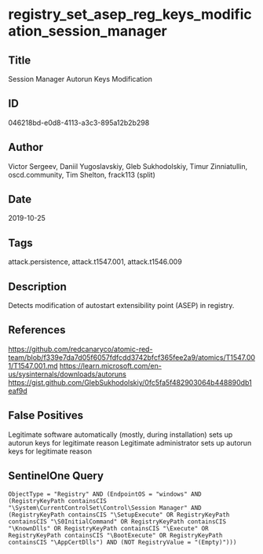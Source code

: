 # registry_set_asep_reg_keys_modification_session_manager

## Title
Session Manager Autorun Keys Modification

## ID
046218bd-e0d8-4113-a3c3-895a12b2b298

## Author
Victor Sergeev, Daniil Yugoslavskiy, Gleb Sukhodolskiy, Timur Zinniatullin, oscd.community, Tim Shelton, frack113 (split)

## Date
2019-10-25

## Tags
attack.persistence, attack.t1547.001, attack.t1546.009

## Description
Detects modification of autostart extensibility point (ASEP) in registry.

## References
https://github.com/redcanaryco/atomic-red-team/blob/f339e7da7d05f6057fdfcdd3742bfcf365fee2a9/atomics/T1547.001/T1547.001.md
https://learn.microsoft.com/en-us/sysinternals/downloads/autoruns
https://gist.github.com/GlebSukhodolskiy/0fc5fa5f482903064b448890db1eaf9d

## False Positives
Legitimate software automatically (mostly, during installation) sets up autorun keys for legitimate reason
Legitimate administrator sets up autorun keys for legitimate reason

## SentinelOne Query
```
ObjectType = "Registry" AND (EndpointOS = "windows" AND (RegistryKeyPath containsCIS "\System\CurrentControlSet\Control\Session Manager" AND (RegistryKeyPath containsCIS "\SetupExecute" OR RegistryKeyPath containsCIS "\S0InitialCommand" OR RegistryKeyPath containsCIS "\KnownDlls" OR RegistryKeyPath containsCIS "\Execute" OR RegistryKeyPath containsCIS "\BootExecute" OR RegistryKeyPath containsCIS "\AppCertDlls") AND (NOT RegistryValue = "(Empty)")))

```